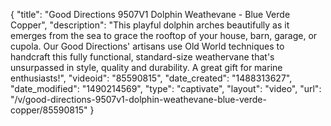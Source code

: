 {
    "title": "Good Directions 9507V1 Dolphin Weathevane - Blue Verde Copper",
    "description": "This playful dolphin arches beautifully as it emerges from the sea to grace the rooftop of your house, barn, garage, or cupola. Our Good Directions' artisans use Old World techniques to handcraft this fully functional, standard-size weathervane that's unsurpassed in style, quality and durability. A great gift for marine enthusiasts!",
    "videoid": "85590815",
    "date_created": "1488313627",
    "date_modified": "1490214569",
    "type": "captivate",
    "layout": "video",
    "url": "\/v\/good-directions-9507v1-dolphin-weathevane-blue-verde-copper\/85590815"
}